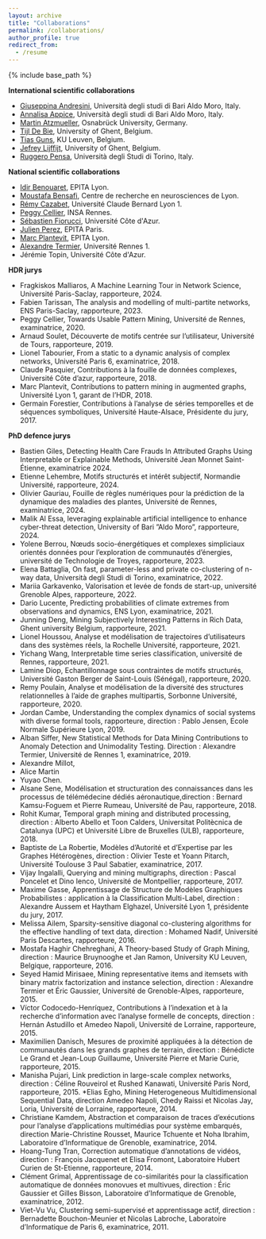 ```yaml
---
layout: archive
title: "Collaborations"
permalink: /collaborations/
author_profile: true
redirect_from:
  - /resume
---
```


{% include base_path %}

**International scientific collaborations**
* <a href="https://kdde.di.uniba.it/people/giuseppina-andresini/">Giuseppina Andresini</a>, Università degli studi di Bari Aldo Moro, Italy.
* <a href="https://kdde.di.uniba.it/people/annalisa-appice/">Annalisa Appice</a>, Università degli studi di Bari Aldo Moro, Italy.
* <a href="https://martin.atzmueller.net/">Martin Atzmueller</a>, Osnabrück University, Germany.
* <a href="https://ai.ugent.be/people/TijlDeBie.en.html">Tijl De Bie</a>, University of Ghent, Belgium.
* <a href="https://people.cs.kuleuven.be/~tias.guns/">Tias Guns</a>, KU Leuven, Belgium.
* <a href="https://research.ugent.be/web/person/jefrey-lijffijt-0/en">Jefrey Lijffijt</a>, University of Ghent, Belgium.
* <a href="http://www.di.unito.it/~pensa/">Ruggero Pensa</a>, Università degli Studi di Torino, Italy.
  

**National scientific collaborations**
* <a href="https://www.lre.epita.fr/perso/idir-benouaret/">Idir Benouaret</a>, EPITA Lyon.
* <a href="https://sites.google.com/site/moustafabensafi/home">Moustafa Bensafi</a>, Centre de recherche en neurosciences de Lyon.
* <a href="https://cazabetremy.fr/">Rémy Cazabet</a>, Université Claude Bernard Lyon 1.
* <a href="https://people.irisa.fr/Peggy.Cellier/">Peggy Cellier</a>, INSA Rennes.
* <a href="https://univ-cotedazur.fr/annuaire/m-sebastien-fiorucci">Sébastien Fiorucci</a>, Université Côte d'Azur.
* <a href="https://www.lre.epita.fr/people/staff/">Julien Perez</a>, EPITA Paris.
* <a href="https://www.lre.epita.fr/perso/marc-plantevit/">Marc Plantevit</a>, EPITA Lyon.
* <a href="https://people.irisa.fr/Alexandre.Termier/">Alexandre Termier</a>, Université Rennes 1.
* <a hrfe="https://univ-cotedazur.fr/jeremie-topin">Jérémie Topin</a>, Université Côte d'Azur.

**HDR jurys**
* Fragkiskos Malliaros, A Machine Learning Tour in Network Science, Université Paris-Saclay, rapporteure, 2024.
* Fabien Tarissan, The analysis and modelling of multi-partite networks, ENS Paris-Saclay, rapporteure, 2023.
* Peggy Cellier, Towards Usable Pattern Mining, Université de Rennes, examinatrice, 2020.
* Arnaud Soulet, Découverte de motifs centrée sur l’utilisateur, Université de Tours, rapporteure, 2019.
* Lionel Tabourier, From a static to a dynamic analysis of complex networks, Université Paris 6, examinatrice, 2018.
* Claude Pasquier, Contributions à la fouille de données complexes, Université Côte d’azur, rapporteure, 2018.
* Marc Plantevit, Contributions to pattern mining in augmented graphs, Université Lyon 1, garant de l’HDR, 2018.
* Germain Forestier, Contributions à l’analyse de séries temporelles et de séquences symboliques, Université Haute-Alsace, Présidente du jury, 2017.


**PhD defence jurys**
* Bastien Giles, Detecting Health Care Frauds In Attributed Graphs Using Interpretable or Explainable Methods, Université Jean Monnet Saint-Étienne, examinatrice 2024.
* Etienne Lehembre, Motifs structurés et intérêt subjectif, Normandie Université, rapporteure, 2024.
* Olivier Gauriau, Fouille de règles numériques pour la prédiction de la dynamique des maladies des plantes, Université de Rennes, examinatrice, 2024.
* Malik Al Essa, leveraging explainable artificial intelligence to enhance cyber-threat detection, University of Bari ”Aldo Moro”, rapporteure, 2024.
* Yolene Berrou, Nœuds socio-énergétiques et complexes simpliciaux orientés données pour l’exploration de communautés d’énergies, université de Technologie de Troyes, rapporteure, 2023.
* Elena Battaglia, On fast, parameter-less and private co-clustering of n-way data, Università degli Studi di Torino, examinatrice, 2022.
* Mariia Garkavenko, Valorisation et levée de fonds de start-up, université Grenoble Alpes, rapporteure, 2022.
* Dario Lucente, Predicting probabilities of climate extremes from observations and dynamics, ENS Lyon, examinatrice, 2021.
* Junning Deng, Mining Subjectively Interesting Patterns in Rich Data, Ghent university Belgium, rapporteure, 2021.
* Lionel Houssou, Analyse et modélisation de trajectoires d’utilisateurs dans des systèmes réels, la Rochelle Université, rapporteure, 2021.
* Yichang Wang, Interpretable time series classification, université de Rennes, rapporteure, 2021.
* Lamine Diop, Echantillonnage sous contraintes de motifs structurés, Université Gaston Berger de Saint-Louis (Sénégal), rapporteure, 2020.
* Remy Poulain, Analyse et modélisation de la diversité des structures relationnelles à l’aide de graphes multipartis, Sorbonne Université, rapporteure, 2020.
* Jordan Cambe, Understanding the complex dynamics of social systems with diverse formal tools, rapporteure, direction : Pablo Jensen, Ecole Normale Supérieure Lyon, 2019.
* Alban Siffer, New Statistical Methods for Data Mining Contributions to Anomaly Detection and Unimodality Testing. Direction : Alexandre Termier, Université de Rennes 1, examinatrice, 2019.
* Alexandre Millot,
* Alice Martin
* Yuyao Chen.
* Alsane Sene, Modélisation et structuration des connaissances dans les processus de télémédecine dédiés aéronautique,direction : Bernard Kamsu-Foguem et Pierre Rumeau, Université de Pau, rapporteure, 2018. 
* Rohit Kumar, Temporal graph mining and distributed processing, direction : Alberto Abello et Toon Calders, Universitat Politècnica de Catalunya (UPC) et Université Libre de Bruxelles (ULB), rapporteure, 2018. 
* Baptiste de La Robertie, Modèles d’Autorité et d’Expertise par les Graphes Hétérogènes, direction : Olivier Teste et Yoann Pitarch, Université Toulouse 3 Paul Sabatier, examinatrice, 2017.
* Vijay Ingalalli, Querying and mining multigraphs, direction : Pascal Poncelet et Dino Ienco, Université de Montpellier, rapporteure, 2017.
* Maxime Gasse, Apprentissage de Structure de Modèles Graphiques Probabilistes : application à la Classification Multi-Label, direction : Alexandre Aussem et Haytham Elghazel, Université Lyon 1, présidente du jury, 2017.
* Melissa Ailem, Sparsity-sensitive diagonal co-clustering algorithms for the effective handling of text data, direction : Mohamed Nadif, Université Paris Descartes, rapporteure, 2016.
* Mostafa Haghir Chehreghani, A Theory-based Study of Graph Mining, direction : Maurice Bruynooghe et Jan Ramon, University KU Leuven, Belgique, rapporteure, 2016.
* Seyed Hamid Mirisaee, Mining representative items and itemsets with binary matrix factorization and instance selection, direction : Alexandre Termier et Éric Gaussier, Université de Grenoble-Alpes, rapporteure, 2015. 
* Vı́ctor Codocedo-Henrı́quez, Contributions à l’indexation et à la recherche d’information avec l’analyse formelle de concepts, direction : Hernán Astudillo et Amedeo Napoli, Université de Lorraine, rapporteure, 2015.
* Maximilien Danisch, Mesures de proximité appliquées à la détection de communautés dans les grands graphes de terrain, direction : Bénédicte Le Grand et Jean-Loup Guillaume, Université Pierre et Marie Curie, rapporteure, 2015.
* Manisha Pujari, Link prediction in large-scale complex networks, direction : Céline Rouveirol et Rushed Kanawati, Université Paris Nord, rapporteure, 2015.
*Elias Egho, Mining Heterogeneous Multidimensional Sequential Data, direction Amedeo Napoli, Chedy Raissi et Nicolas Jay, Loria, Université de Lorraine, rapporteure, 2014.
* Christiane Kamdem, Abstraction et comparaison de traces d’exécutions pour l’analyse d’applications multimédias pour système embarqués, direction Marie-Christine Rousset, Maurice Tchuente et Noha Ibrahim, Laboratoire d’Informatique de Grenoble, examinatrice, 2014.
* Hoang-Tung Tran, Correction automatique d’annotations de vidéos, direction : François Jacquenet et Elisa Fromont, Laboratoire Hubert Curien de St-Etienne, rapporteure, 2014.
* Clément Grimal, Apprentissage de co-similarités pour la classification automatique de données monovues et multivues, direction : Éric Gaussier et Gilles Bisson, Laboratoire d’Informatique de Grenoble,  examinatrice, 2012.
* Viet-Vu Vu, Clustering semi-supervisé et apprentissage actif, direction : Bernadette Bouchon-Meunier et Nicolas Labroche, Laboratoire d’Informatique de Paris 6, examinatrice, 2011.



